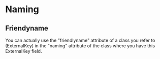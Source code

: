 # Naming

## Friendyname
You can actually use the "friendlyname" attribute of a class you refer to (ExternalKey) in the "naming" attribute of the class where you have this ExternalKey field.
